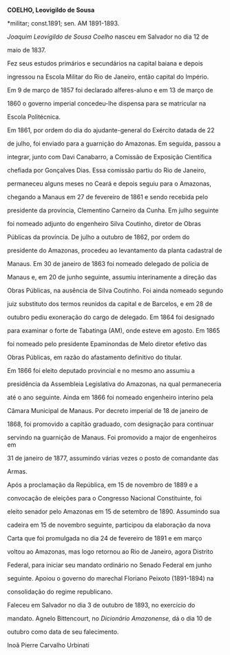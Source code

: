 **COELHO, Leovigildo de Sousa**



\*militar; const.1891; sen. AM 1891-1893.



*Joaquim Leovigildo de Sousa Coelho* nasceu em Salvador no dia 12 de

maio de 1837.



Fez seus estudos primários e secundários na capital baiana e depois

ingressou na Escola Militar do Rio de Janeiro, então capital do Império.

Em 9 de março de 1857 foi declarado alferes-aluno e em 13 de março de

1860 o governo imperial concedeu-lhe dispensa para se matricular na

Escola Politécnica.



Em 1861, por ordem do dia do ajudante-general do Exército datada de 22

de julho, foi enviado para a guarnição do Amazonas. Em seguida, passou a

integrar, junto com Davi Canabarro, a Comissão de Exposição Científica

chefiada por Gonçalves Dias. Essa comissão partiu do Rio de Janeiro,

permaneceu alguns meses no Ceará e depois seguiu para o Amazonas,

chegando a Manaus em 27 de fevereiro de 1861 e sendo recebida pelo

presidente da província, Clementino Carneiro da Cunha. Em julho seguinte

foi nomeado adjunto do engenheiro Silva Coutinho, diretor de Obras

Públicas da província. De julho a outubro de 1862, por ordem do

presidente do Amazonas, procedeu ao levantamento da planta cadastral de

Manaus. Em 30 de janeiro de 1863 foi nomeado delegado de polícia de

Manaus e, em 20 de junho seguinte, assumiu interinamente a direção das

Obras Públicas, na ausência de Silva Coutinho. Foi ainda nomeado segundo

juiz substituto dos termos reunidos da capital e de Barcelos, e em 28 de

outubro pediu exoneração do cargo de delegado. Em 1864 foi designado

para examinar o forte de Tabatinga (AM), onde esteve em agosto. Em 1865

foi nomeado pelo presidente Epaminondas de Melo diretor efetivo das

Obras Públicas, em razão do afastamento definitivo do titular.



Em 1866 foi eleito deputado provincial e no mesmo ano assumiu a

presidência da Assembleia Legislativa do Amazonas, na qual permaneceria

até o ano seguinte. Ainda em 1866 foi nomeado engenheiro interino pela

Câmara Municipal de Manaus. Por decreto imperial de 18 de janeiro de

1868, foi promovido a capitão graduado, com designação para continuar

servindo na guarnição de Manaus. Foi promovido a major de engenheiros em

31 de janeiro de 1877, assumindo várias vezes o posto de comandante das

Armas.



Após a proclamação da República, em 15 de novembro de 1889 e a

convocação de eleições para o Congresso Nacional Constituinte, foi

eleito senador pelo Amazonas em 15 de setembro de 1890. Assumindo sua

cadeira em 15 de novembro seguinte, participou da elaboração da nova

Carta que foi promulgada no dia 24 de fevereiro de 1891 e em março

voltou ao Amazonas, mas logo retornou ao Rio de Janeiro, agora Distrito

Federal, para iniciar seu mandato ordinário no Senado Federal em junho

seguinte. Apoiou o governo do marechal Floriano Peixoto (1891-1894) na

consolidação do regime republicano.



Faleceu em Salvador no dia 3 de outubro de 1893, no exercício do

mandato. Agnelo Bittencourt, no *Dicionário Amazonense,* dá o dia 10 de

outubro como data de seu falecimento.



Inoã Pierre Carvalho Urbinati



